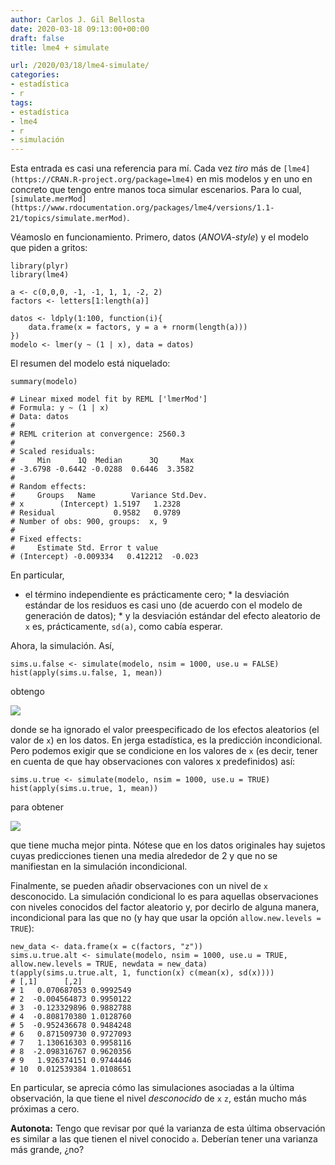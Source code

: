 ```yaml
---
author: Carlos J. Gil Bellosta
date: 2020-03-18 09:13:00+00:00
draft: false
title: lme4 + simulate

url: /2020/03/18/lme4-simulate/
categories:
- estadística
- r
tags:
- estadística
- lme4
- r
- simulación
---
```





Esta entrada es casi una referencia para mí. Cada vez _tiro_ más de `[lme4](https://CRAN.R-project.org/package=lme4)` en mis modelos y en uno en concreto que tengo entre manos toca simular escenarios. Para lo cual, `[simulate.merMod](https://www.rdocumentation.org/packages/lme4/versions/1.1-21/topics/simulate.merMod)`.







Véamoslo en funcionamiento.  Primero, datos (_ANOVA-style_) y el modelo que piden a gritos:







    library(plyr)
    library(lme4)

    a <- c(0,0,0, -1, -1, 1, 1, -2, 2)
    factors <- letters[1:length(a)]

    datos <- ldply(1:100, function(i){
        data.frame(x = factors, y = a + rnorm(length(a)))
    })
    modelo <- lmer(y ~ (1 | x), data = datos)







El resumen del modelo está niquelado:







    summary(modelo)

    # Linear mixed model fit by REML ['lmerMod']
    # Formula: y ~ (1 | x)
    # Data: datos
    #
    # REML criterion at convergence: 2560.3
    #
    # Scaled residuals:
    #     Min      1Q  Median      3Q     Max
    # -3.6798 -0.6442 -0.0288  0.6446  3.3582
    #
    # Random effects:
    #     Groups   Name        Variance Std.Dev.
    # x        (Intercept) 1.5197   1.2328
    # Residual             0.9582   0.9789
    # Number of obs: 900, groups:  x, 9
    #
    # Fixed effects:
    #     Estimate Std. Error t value
    # (Intercept) -0.009334   0.412212  -0.023







En particular,





  * el término independiente es prácticamente cero;  * la desviación estándar de los residuos es casi uno (de acuerdo con el modelo de generación de datos);  * y la desviación estándar del efecto aleatorio de `x` es, prácticamente, `sd(a)`, como cabía esperar.





Ahora, la simulación. Así,







    sims.u.false <- simulate(modelo, nsim = 1000, use.u = FALSE)
    hist(apply(sims.u.false, 1, mean))







obtengo





![](/wp-uploads/2020/03/simulate_incondicional.png)






donde se ha ignorado el valor preespecificado de los efectos aleatorios (el valor de `x`) en los datos. En jerga estadística, es la predicción incondicional. Pero podemos exigir que se condicione en los valores de `x` (es decir, tener en cuenta de que hay observaciones con valores x predefinidos) así:







    sims.u.true <- simulate(modelo, nsim = 1000, use.u = TRUE)
    hist(apply(sims.u.true, 1, mean))







para obtener





![](/wp-uploads/2020/03/simulate_condicional.png)






que tiene mucha mejor pinta. Nótese que en los datos originales hay sujetos cuyas predicciones tienen una media alrededor de 2 y que no se manifiestan en la simulación incondicional.







Finalmente, se pueden añadir observaciones con un nivel de `x` desconocido. La simulación condicional lo es para aquellas observaciones con niveles conocidos del factor aleatorio y, por decirlo de alguna manera, incondicional para las que no (y hay que usar la opción `allow.new.levels = TRUE`):







    new_data <- data.frame(x = c(factors, "z"))
    sims.u.true.alt <- simulate(modelo, nsim = 1000, use.u = TRUE, allow.new.levels = TRUE, newdata = new_data)
    t(apply(sims.u.true.alt, 1, function(x) c(mean(x), sd(x))))
    # [,1]      [,2]
    # 1   0.070687053 0.9992549
    # 2  -0.004564873 0.9950122
    # 3  -0.123329896 0.9882788
    # 4  -0.808170380 1.0128760
    # 5  -0.952436678 0.9484248
    # 6   0.871509730 0.9727093
    # 7   1.130616303 0.9958116
    # 8  -2.098316767 0.9620356
    # 9   1.926374151 0.9744446
    # 10  0.012539384 1.0108651







En particular, se aprecia cómo las simulaciones asociadas a la última observación, la que tiene el nivel _desconocido_ de `x` `z`, están mucho más próximas a cero.







**Autonota:**  Tengo que revisar por qué la varianza de esta última observación es similar a las que tienen el nivel conocido `a`. Deberían tener una varianza más grande, ¿no?



